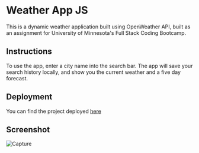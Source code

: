 # Weather App JS
This is a dynamic weather application built using OpenWeather API, built as an assignment for University of Minnesota's Full Stack Coding Bootcamp.

## Instructions
To use the app, enter a city name into the search bar. The app will save your search history locally, and show you the current weather and a five day forecast.

## Deployment
You can find the project deployed [here](https://maxholzmann.github.io/weather-app-js/)

## Screenshot
![Capture](https://user-images.githubusercontent.com/16532491/202037240-4614a46e-8f37-40fe-802b-fdd1f5c539d7.PNG)
